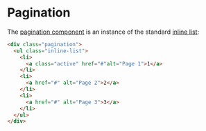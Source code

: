 # Pagination

The [pagination component](https://jsfiddle.net/9rr2cktt/3/) is an instance of the standard [inline list](https://github.com/websolutions/list-types):

```html
<div class="pagination">
  <ul class="inline-list">
    <li>
      <a class="active" href="#"alt="Page 1">1</a>
    </li>
    <li>
      <a href="#" alt="Page 2">2</a>
    </li>
    <li>
      <a href="#" alt="Page 3">3</a>
    </li>
  </ul>
</div>
```
